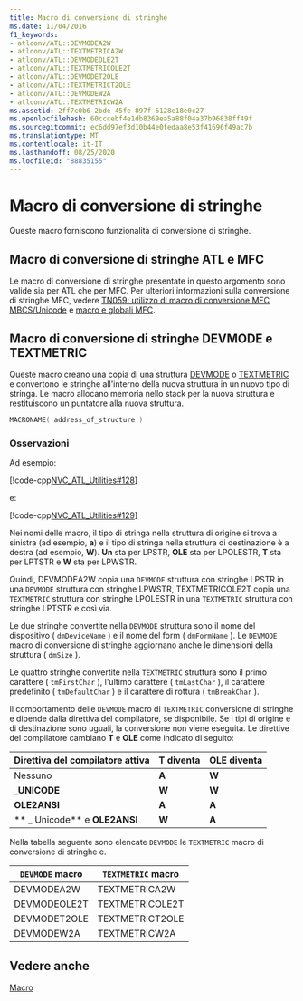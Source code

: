 ```yaml
---
title: Macro di conversione di stringhe
ms.date: 11/04/2016
f1_keywords:
- atlconv/ATL::DEVMODEA2W
- atlconv/ATL::TEXTMETRICA2W
- atlconv/ATL::DEVMODEOLE2T
- atlconv/ATL::TEXTMETRICOLE2T
- atlconv/ATL::DEVMODET2OLE
- atlconv/ATL::TEXTMETRICT2OLE
- atlconv/ATL::DEVMODEW2A
- atlconv/ATL::TEXTMETRICW2A
ms.assetid: 2ff7c0b6-2bde-45fe-897f-6128e18e0c27
ms.openlocfilehash: 60cccebf4e1db8369ea5a88f04a37b96838ff49f
ms.sourcegitcommit: ec6dd97ef3d10b44e0fedaa8e53f41696f49ac7b
ms.translationtype: MT
ms.contentlocale: it-IT
ms.lasthandoff: 08/25/2020
ms.locfileid: "88835155"
---
```

# <a name="string-conversion-macros"></a>Macro di conversione di stringhe

Queste macro forniscono funzionalità di conversione di stringhe.

## <a name="atl-and-mfc-string-conversion-macros"></a><a name="atl_and_mfc_string_conversion_macros"></a> Macro di conversione di stringhe ATL e MFC

Le macro di conversione di stringhe presentate in questo argomento sono valide sia per ATL che per MFC. Per ulteriori informazioni sulla conversione di stringhe MFC, vedere [TN059: utilizzo di macro di conversione MFC MBCS/Unicode](../../mfc/tn059-using-mfc-mbcs-unicode-conversion-macros.md) e [macro e globali MFC](../../mfc/reference/mfc-macros-and-globals.md).

## <a name="devmode-and-textmetric-string-conversion-macros"></a><a name="devmode_and_textmetric_string_conversion_macros"></a> Macro di conversione di stringhe DEVMODE e TEXTMETRIC

Queste macro creano una copia di una struttura [DEVMODE](/windows/win32/api/wingdi/ns-wingdi-devmodea) o [TEXTMETRIC](/windows/win32/api/wingdi/ns-wingdi-textmetricw) e convertono le stringhe all'interno della nuova struttura in un nuovo tipo di stringa. Le macro allocano memoria nello stack per la nuova struttura e restituiscono un puntatore alla nuova struttura.

```cpp
MACRONAME( address_of_structure )
```

### <a name="remarks"></a>Osservazioni

Ad esempio:

[!code-cpp[NVC_ATL_Utilities#128](../../atl/codesnippet/cpp/string-conversion-macros_1.cpp)]

e:

[!code-cpp[NVC_ATL_Utilities#129](../../atl/codesnippet/cpp/string-conversion-macros_2.cpp)]

Nei nomi delle macro, il tipo di stringa nella struttura di origine si trova a sinistra (ad esempio, **a**) e il tipo di stringa nella struttura di destinazione è a destra (ad esempio, **W**). **Un** sta per LPSTR, **OLE** sta per LPOLESTR, **T** sta per LPTSTR e **W** sta per LPWSTR.

Quindi, DEVMODEA2W copia una `DEVMODE` struttura con stringhe LPSTR in una `DEVMODE` struttura con stringhe LPWSTR, TEXTMETRICOLE2T copia una `TEXTMETRIC` struttura con stringhe LPOLESTR in una `TEXTMETRIC` struttura con stringhe LPTSTR e così via.

Le due stringhe convertite nella `DEVMODE` struttura sono il nome del dispositivo ( `dmDeviceName` ) e il nome del form ( `dmFormName` ). Le `DEVMODE` macro di conversione di stringhe aggiornano anche le dimensioni della struttura ( `dmSize` ).

Le quattro stringhe convertite nella `TEXTMETRIC` struttura sono il primo carattere ( `tmFirstChar` ), l'ultimo carattere ( `tmLastChar` ), il carattere predefinito ( `tmDefaultChar` ) e il carattere di rottura ( `tmBreakChar` ).

Il comportamento delle `DEVMODE` macro di `TEXTMETRIC` conversione di stringhe e dipende dalla direttiva del compilatore, se disponibile. Se i tipi di origine e di destinazione sono uguali, la conversione non viene eseguita. Le direttive del compilatore cambiano **T** e **OLE** come indicato di seguito:

|Direttiva del compilatore attiva|T diventa|OLE diventa|
|----------------------------------|---------------|-----------------|
|Nessuno|**A**|**W**|
|**\_UNICODE**|**W**|**W**|
|**OLE2ANSI**|**A**|**A**|
|** \_ Unicode** e **OLE2ANSI**|**W**|**A**|

Nella tabella seguente sono elencate `DEVMODE` le `TEXTMETRIC` macro di conversione di stringhe e.

|`DEVMODE` macro|`TEXTMETRIC` macro|
|-|-|
|DEVMODEA2W|TEXTMETRICA2W|
|DEVMODEOLE2T|TEXTMETRICOLE2T|
|DEVMODET2OLE|TEXTMETRICT2OLE|
|DEVMODEW2A|TEXTMETRICW2A|

## <a name="see-also"></a>Vedere anche

[Macro](../../atl/reference/atl-macros.md)
